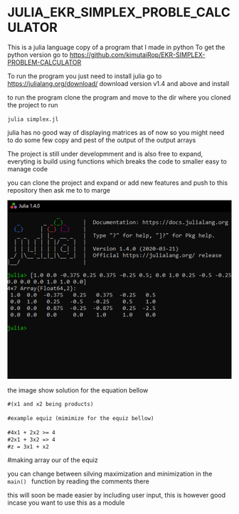 # JULIA_EKR_SIMPLEX_PROBLE_CALCULATOR


This is a julia language copy of a program that I made in python
To get the python version go to
 https://github.com/kimutaiRop/EKR-SIMPLEX-PROBLEM-CALCULATOR

 To run the program you just need to install julia go to
 https://julialang.org/download/
 download version v1.4 and above and install

 to run the program clone the program and move to the dir where you cloned the project to 
 run
    
`julia simplex.jl`

julia has no good way of displaying matrices as of now so you might need to do some few copy and pest of the output
of the output arrays

The project is still under developmment and is also free to expand, everyting is build using functions which breaks the code to smaller
easy to manage code

you can clone the project and expand or add new features and push to this repository then ask me to to marge 


![alt text](https://github.com/kimutaiRop/JULIA_EKR_SIMPLEX_PROBLE_CALCULATOR/blob/master/Annotation%202020-05-18%20090516.png)

the image show solution for the equation bellow

    #(x1 and x2 being products)
    
    #example equiz (mimimize for the equiz bellow)

    #4x1 + 2x2 >= 4
    #2x1 + 3x2 => 4
    #z = 3x1 + x2


#making array our of the equiz

you can change between silving maximization and minimization in the    `main() ` function by reading the comments there

this will soon be made easier by including user input, this is however good incase you want to use this as a module